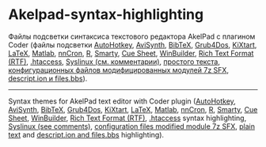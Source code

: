 Akelpad-syntax-highlighting
===========================

Файлы подсветки синтаксиса текстового редактора AkelPad с плагином Coder (файлы подсветки [AutoHotkey](ahk.coder), [AviSynth](avs.coder), [BibTeX](bibtex.coder), [Grub4Dos](grub4dos.coder), [KiXtart](kixtart.coder), [LaTeX](latex.coder), [Matlab](matlab.coder), [nnCron](nncron.coder), [R](R.coder), [Smarty](smarty.coder), [Cue Sheet](cue.coder), [WinBuilder](winbuilder.coder), [Rich Text Format (RTF)](rtf.coder), [.htaccess](htaccess.coder), [Syslinux (см. комментарии)](_syslinux.coder), [простого текста](txt.coder), [конфигурационных файлов модифицированных модулей 7z SFX](7zsfxconfig.coder), [descript.ion и files.bbs](description.coder)).

----------

Syntax themes for AkelPad text editor with Coder plugin ([AutoHotkey](ahk.coder), [AviSynth](avs.coder), [BibTeX](bibtex.coder), [Grub4Dos](grub4dos.coder), [KiXtart](kixtart.coder), [LaTeX](latex.coder), [Matlab](matlab.coder), [nnCron](nncron.coder), [R](R.coder), [Smarty](smarty.coder), [Cue Sheet](cue.coder), [WinBuilder](winbuilder.coder), [Rich Text Format (RTF)](rtf.coder), [.htaccess](htaccess.coder) syntax highlighting, [Syslinux (see comments)](_syslinux.coder), [configuration files modified module 7z SFX](7zsfxconfig.coder), [plain text](txt.coder) and [descript.ion and files.bbs](description.coder) highlighting).